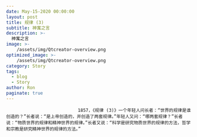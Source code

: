 ```yaml
---
date: May-15-2020 00:00:00
layout: post
title: 规律 (3)
subtitle: 神寓之言
description: >-
  神寓之言
image: >-
    /assets/img/Qtcreator-overview.png
optimized_image: >-
    /assets/img/Qtcreator-overview.png
category: Story
tags:
  - blog
  - Story
author: Ron
paginate: true
---
```


							　　1857，《规律 (3)》一个年轻人问长者：“世界的规律是谁创造的？”长者说：“是上帝创造的，并创造了两套规律。”年轻人又问：“哪两套规律？”长者说：“物质世界的规律和精神世界的规律。”长者又说：“科学是研究物质世界的规律的方法，哲学和宗教是研究精神世界的规律的方法。”
							
							
						